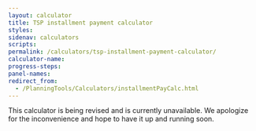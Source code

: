 ```yaml
---
layout: calculator
title: TSP installment payment calculator
styles:
sidenav: calculators
scripts:
permalink: /calculators/tsp-installment-payment-calculator/
calculator-name:
progress-steps:
panel-names:
redirect_from:
  - /PlanningTools/Calculators/installmentPayCalc.html
---
```


This calculator is being revised and is currently unavailable. We apologize for the inconvenience and hope to have it up and running soon.
